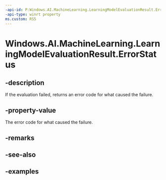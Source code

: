 ```yaml
---
-api-id: P:Windows.AI.MachineLearning.LearningModelEvaluationResult.ErrorStatus
-api-type: winrt property
ms.custom: RS5
---
```


<!-- Property syntax.
public int ErrorStatus { get; }
-->

# Windows.AI.MachineLearning.LearningModelEvaluationResult.ErrorStatus

## -description
If the evaluation failed, returns an error code for what caused the failure.

## -property-value
The error code for what caused the failure.

## -remarks

## -see-also

## -examples
